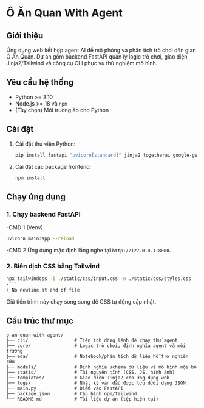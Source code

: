# Ô Ăn Quan With Agent

## Giới thiệu

Ứng dụng web kết hợp agent AI để mô phỏng và phân tích trò chơi dân gian Ô Ăn Quan. Dự án gồm backend FastAPI quản lý logic trò chơi, giao diện Jinja2/Tailwind và công cụ CLI phục vụ thử nghiệm mô hình.

## Yêu cầu hệ thống

- Python >= 3.10
- Node.js >= 18 và `npm`
- (Tùy chọn) Môi trường ảo cho Python

## Cài đặt

1. Cài đặt thư viện Python:

   ```bash
   pip install fastapi "uvicorn[standard]" jinja2 togetherai google-genai
   ```

2. Cài đặt các package frontend:

   ```bash
   npm install
   ```
   
## Chạy ứng dụng

### 1. Chạy backend FastAPI
 
-CMD 1 (Venv)
 ```bash
 uvicorn main:app --reload
 ```
 
-CMD 2
Ứng dụng mặc định lắng nghe tại `http://127.0.0.1:8000`.

### 2. Biên dịch CSS bằng Tailwind

 ```bash
 npx tailwindcss -i ./static/css/input.css -o ./static/css/styles.css --watch
-```
\ No newline at end of file
```

Giữ tiến trình này chạy song song để CSS tự động cập nhật.

## Cấu trúc thư mục

```
o-an-quan-with-agent/
├── cli/                 # Tiện ích dòng lệnh để chạy thử agent
├── core/                # Logic trò chơi, định nghĩa agent và môi trường
├── eda/                 # Notebook/phân tích dữ liệu hỗ trợ nghiên cứu
├── models/              # Định nghĩa schema dữ liệu và mô hình nội bộ
├── static/              # Tài nguyên tĩnh (CSS, JS, hình ảnh)
├── templates/           # Giao diện Jinja2 cho ứng dụng web
├── logs/                # Nhật ký ván đấu được lưu dưới dạng JSON
├── main.py              # Điểm vào FastAPI
├── package.json         # Cấu hình npm/Tailwind
└── README.md            # Tài liệu dự án (tệp hiện tại)
```
